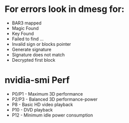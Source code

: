 # For errors look in dmesg for:
  - BAR3 mapped
  - Magic Found
  - Key Found
  - Failed to find ...
  - Invalid sign or blocks pointer
  - Generate signature
  - Signature does not match
  - Decrypted first block

# nvidia-smi Perf
  - P0/P1 - Maximum 3D performance
  - P2/P3 - Balanced 3D performance-power
  - P8 - Basic HD video playback
  - P10 - DVD playback
  - P12 - Minimum idle power consumption